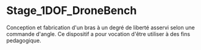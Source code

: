 # Stage_1DOF_DroneBench
Conception et fabrication d'un bras à un degré de liberté asservi selon une commande d'angle.
Ce dispositif a pour vocation d'être utiliser à des fins pedagogique.
